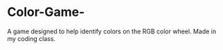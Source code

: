 # Color-Game-
A game designed to help identify colors on the RGB color wheel. Made in my coding class.
